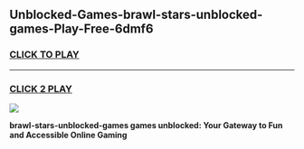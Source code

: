 
## Unblocked-Games-brawl-stars-unblocked-games-Play-Free-6dmf6
<h3>
<a href="https://premium76.site?title=brawl-stars-unblocked-games&ref=23A">CLICK TO PLAY</a></h3>
<hr>

<h3>
<a href="https://premium76.site?title=brawl-stars-unblocked-games&ref=23A">CLICK 2 PLAY</a>
  
</h3>

<a href="https://premium76.site?title=brawl-stars-unblocked-games&ref=23A"><img src="https://clearcache.store/games.png"></a>


**brawl-stars-unblocked-games games unblocked: Your Gateway to Fun and Accessible Online Gaming**
